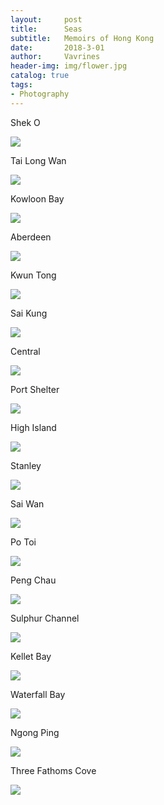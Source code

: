 ```yaml
---
layout:     post
title:      Seas
subtitle:   Memoirs of Hong Kong 
date:       2018-3-01
author:     Vavrines
header-img: img/flower.jpg
catalog: true
tags:
- Photography
---
```


Shek O

![](https://ws3.sinaimg.cn/large/006tNc79gy1fo4ikam6y3j31kw1k17wh.jpg)

Tai Long Wan

![](https://ws3.sinaimg.cn/large/006tNc79gy1fo4ik9qya5j31kw1kwb2c.jpg)

Kowloon Bay

![](https://ws2.sinaimg.cn/large/006tNc79gy1fo4ik93fywj31kw11x7wr.jpg)

Aberdeen

![](https://ws3.sinaimg.cn/large/006tKfTcgy1fobfxfkf55j31kw11x7ws.jpg)

Kwun Tong

![](https://ws3.sinaimg.cn/large/006tKfTcgy1fobgbybnb5j31kw11qkjm.jpg)

Sai Kung

![](https://ws4.sinaimg.cn/large/006tKfTcgy1fobgbxpxn8j31kw11qkjm.jpg)

Central

![](https://ws1.sinaimg.cn/large/006tNc79gy1fo4iwk9pc4j31kw1k1e81.jpg)

Port Shelter

![](https://ws1.sinaimg.cn/large/006tNc79gy1fo4iwgx1mej31kw1k11kx.jpg)

High Island

![](https://ws1.sinaimg.cn/large/006tNc79gy1fo4ixqi233j31kw1kw7wk.jpg)

Stanley

![](https://ws4.sinaimg.cn/large/006tNc79gy1fo4j3c7pbnj31kw1kwnpd.jpg)

Sai Wan

![](https://ws1.sinaimg.cn/large/006tNc79gy1fo4j3evstkj31kw1kwnpe.jpg)

Po Toi

![](https://ws1.sinaimg.cn/large/006tNc79gy1fo4j5athfdj31kw1kw1kx.jpg)

Peng Chau

![](https://ws2.sinaimg.cn/large/006tNc79gy1fo4jbcf2n2j31kw1kwb2a.jpg)

Sulphur Channel

![](https://ws1.sinaimg.cn/large/006tKfTcgy1fobgbx64ijj31kw11qhdu.jpg)

Kellet Bay

![](https://ws2.sinaimg.cn/large/006tKfTcgy1fobfxcge8cj31kw11xhdy.jpg)

Waterfall Bay

![](https://ws4.sinaimg.cn/large/006tKfTcgy1fobfxb9olmj31kw11xhe0.jpg)

Ngong Ping

![](https://ws1.sinaimg.cn/large/006tNbRwgy1fokxcesy9nj31kw11xnpl.jpg)

Three Fathoms Cove

![](https://ws3.sinaimg.cn/large/006tNc79ly1fp4ouf5buvj31kw11xqvf.jpg)
